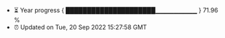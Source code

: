 - ⏳ Year progress { █████████████████████▁▁▁▁▁▁▁▁▁ } 71.96 %
- ⏰ Updated on Tue, 20 Sep 2022 15:27:58 GMT


